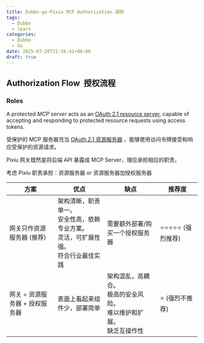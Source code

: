```yaml
---
title: Dubbo-go-Pixiu MCP Authorization 调研
tags:
  - Dubbo
  - learn
categories:
  - Dubbo
  - Go
date: 2025-07-26T21:56:41+08:00
draft: true
---
```

##   Authorization Flow  授权流程

### Roles

A protected _MCP server_ acts as an [OAuth 2.1 resource server](https://www.ietf.org/archive/id/draft-ietf-oauth-v2-1-13.html#name-roles), capable of accepting and responding to protected resource requests using access tokens.

受保护的 MCP 服务器充当 [OAuth 2.1 资源服务器](https://www.ietf.org/archive/id/draft-ietf-oauth-v2-1-13.html#name-roles) ，能够使用访问令牌接受和响应受保护的资源请求。

Pixiu 网关既然是将后端 API 暴露成 MCP Server，理应承担相应的职责。

考虑 Pixiu 职责承担：资源服务器 or 资源服务器加授权服务器

| 方案                 | 优点                                                  | 缺点                                          | 推荐度          |
| ------------------ | --------------------------------------------------- | ------------------------------------------- | ------------ |
| 网关只作资源服务器 (推荐)     | 架构清晰，职责单一。<br>安全性高，依赖专业方案。<br>灵活，可扩展性强。<br>符合行业最佳实践 | 需要额外部署/购买一个授权服务器                            | ⭐⭐⭐⭐⭐ (强烈推荐) |
| 网关 = 资源服务器 + 授权服务器 | 表面上看起来组件少，部署简单                                      | 架构混乱，高耦合。<br>极高的安全风险。<br>难以维护和扩展。<br>缺乏互操作性 | ⭐ (强烈不推荐)    |

